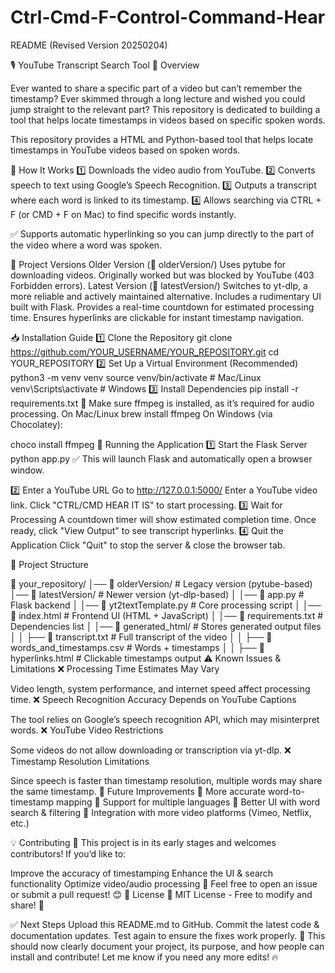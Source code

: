 # Ctrl-Cmd-F-Control-Command-Hear
README (Revised Version 20250204)

🎙️ YouTube Transcript Search Tool
📌 Overview

Ever wanted to share a specific part of a video but can’t remember the timestamp?
Ever skimmed through a long lecture and wished you could jump straight to the relevant part?
This repository is dedicated to building a tool that helps locate timestamps in videos based on specific spoken words.

This repository provides a HTML and Python-based tool that helps locate timestamps in YouTube videos based on spoken words.

🎯 How It Works
1️⃣ Downloads the video audio from YouTube.
2️⃣ Converts speech to text using Google’s Speech Recognition.
3️⃣ Outputs a transcript where each word is linked to its timestamp.
4️⃣ Allows searching via CTRL + F (or CMD + F on Mac) to find specific words instantly.

✅ Supports automatic hyperlinking so you can jump directly to the part of the video where a word was spoken.

📂 Project Versions
Older Version (📂 olderVersion/)
Uses pytube for downloading videos.
Originally worked but was blocked by YouTube (403 Forbidden errors).
Latest Version (📂 latestVersion/)
Switches to yt-dlp, a more reliable and actively maintained alternative.
Includes a rudimentary UI built with Flask.
Provides a real-time countdown for estimated processing time.
Ensures hyperlinks are clickable for instant timestamp navigation.

📥 Installation Guide
1️⃣ Clone the Repository
git clone https://github.com/YOUR_USERNAME/YOUR_REPOSITORY.git
cd YOUR_REPOSITORY
2️⃣ Set Up a Virtual Environment (Recommended)
python3 -m venv venv
source venv/bin/activate  # Mac/Linux
venv\Scripts\activate     # Windows
3️⃣ Install Dependencies
pip install -r requirements.txt
📌 Make sure ffmpeg is installed, as it’s required for audio processing.
On Mac/Linux
brew install ffmpeg
On Windows (via Chocolatey):

choco install ffmpeg
🚀 Running the Application
1️⃣ Start the Flask Server
python app.py
✅ This will launch Flask and automatically open a browser window.

2️⃣ Enter a YouTube URL
Go to http://127.0.0.1:5000/
Enter a YouTube video link.
Click "CTRL/CMD HEAR IT IS" to start processing.
3️⃣ Wait for Processing
A countdown timer will show estimated completion time.
Once ready, click "View Output" to see transcript hyperlinks.
4️⃣ Quit the Application
Click "Quit" to stop the server & close the browser tab.

📂 Project Structure

📁 your_repository/
│── 📁 olderVersion/         # Legacy version (pytube-based)
│── 📁 latestVersion/        # Newer version (yt-dlp-based)
│   │── 📄 app.py            # Flask backend
│   │── 📄 yt2textTemplate.py # Core processing script
│   │── 📄 index.html        # Frontend UI (HTML + JavaScript)
│   │── 📄 requirements.txt  # Dependencies list
│   │── 📁 generated_html/   # Stores generated output files
│   │   ├── 📄 transcript.txt  # Full transcript of the video
│   │   ├── 📄 words_and_timestamps.csv  # Words + timestamps
│   │   ├── 📄 hyperlinks.html  # Clickable timestamps output
⚠️ Known Issues & Limitations
❌ Processing Time Estimates May Vary

Video length, system performance, and internet speed affect processing time.
❌ Speech Recognition Accuracy Depends on YouTube Captions

The tool relies on Google’s speech recognition API, which may misinterpret words.
❌ YouTube Video Restrictions

Some videos do not allow downloading or transcription via yt-dlp.
❌ Timestamp Resolution Limitations

Since speech is faster than timestamp resolution, multiple words may share the same timestamp.
🔮 Future Improvements
🔹 More accurate word-to-timestamp mapping
🔹 Support for multiple languages
🔹 Better UI with word search & filtering
🔹 Integration with more video platforms (Vimeo, Netflix, etc.)

💡 Contributing
🎉 This project is in its early stages and welcomes contributors!
If you’d like to:

Improve the accuracy of timestamping
Enhance the UI & search functionality
Optimize video/audio processing
📌 Feel free to open an issue or submit a pull request! 😊
📜 License
📄 MIT License - Free to modify and share! 🎉

✅ Next Steps
Upload this README.md to GitHub.
Commit the latest code & documentation updates.
Test again to ensure the fixes work properly.
🚀 This should now clearly document your project, its purpose, and how people can install and contribute! Let me know if you need any more edits! 🔥
